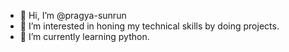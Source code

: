 - 👋 Hi, I’m @pragya-sunrun
- 👀 I’m interested in honing my technical skills by doing projects.
- 🌱 I’m currently learning python.


<!---
pragya-sunrun/pragya-sunrun is a ✨ special ✨ repository because its `README.md` (this file) appears on your GitHub profile.
You can click the Preview link to take a look at your changes.
--->
